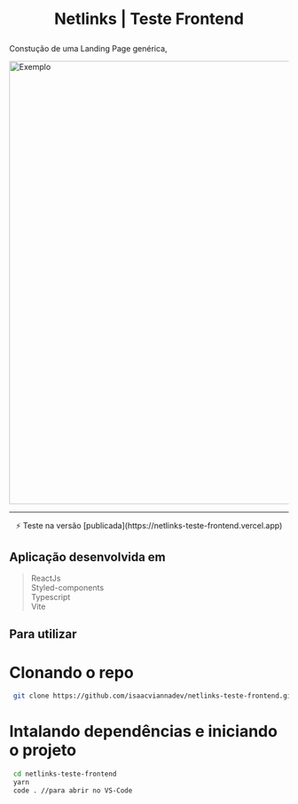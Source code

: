 # <p align=center> Netlinks | Teste Frontend</p>


Constução de uma Landing Page genérica, 

<img src="https://github.com/isaacviannadev/d3-covid-projection/blob/main/d3gif.gif" width=800px alt="Exemplo">

---
<center>⚡️ Teste na versão  [publicada](https://netlinks-teste-frontend.vercel.app) </center>

## Aplicação desenvolvida em

> ReactJs<br>
> Styled-components <br>
> Typescript <br>
> Vite <br>

## Para utilizar

# Clonando o repo

```bash
 git clone https://github.com/isaacviannadev/netlinks-teste-frontend.git
```
# Intalando dependências e iniciando o projeto

```bash
 cd netlinks-teste-frontend
 yarn
 code . //para abrir no VS-Code
```






